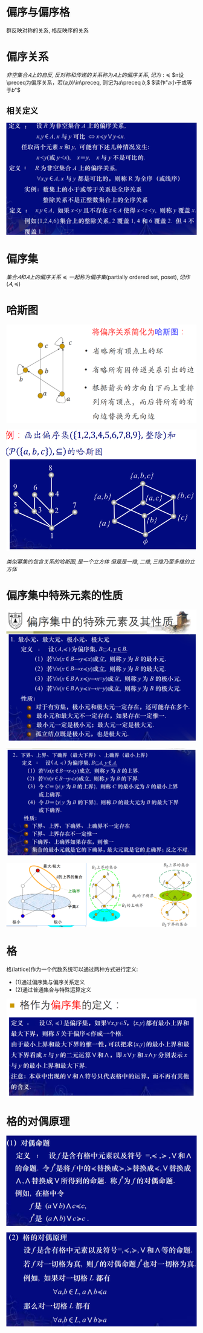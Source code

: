 # 偏序与偏序格

群反映对称的关系, 格反映序的关系

# 偏序关系

$非空集合𝐴上的自反, 反对称和传递的关系称为𝐴上的偏序关系,记为: \preceq$
$n设\preceq为偏序关系，若(𝑎,𝑏)\in\preceq, 则记为𝑎\preceq 𝑏,$
$读作"𝑎小于或等于𝑏"$

## 相关定义

![](./images/2020-12-07-10-31-34.png)

# 偏序集

$集合𝐴和𝐴上的偏序关系≼一起称为偏序集$(partially ordered set, poset)$,记作(𝐴,≼)$

# 哈斯图

![](./images/2020-12-07-10-49-16.png)

![](./images/2020-12-07-10-49-29.png)

$类似幂集的包含关系的哈斯图, 是一个立方体$
$但是是一维, 二维, 三维乃至多维的立方体$


# 偏序集中特殊元素的性质

![](./images/2020-12-07-11-18-55.png)

![](./images/2020-12-07-11-22-22.png)

![](./images/2020-12-07-11-26-55.png)


# 格

格(lattice)作为一个代数系统可以通过两种方式进行定义:

* (1)通过偏序集与偏序关系定义
* (2)通过普通集合与特殊运算定义

![](./images/2020-12-07-11-39-37.png)


# 格的对偶原理

![](./images/2020-12-07-11-54-45.png)

![](./images/2020-12-07-11-55-03.png)



